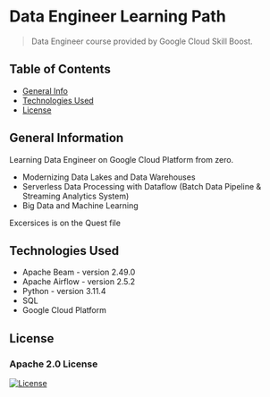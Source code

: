 # Data Engineer Learning Path
> Data Engineer course provided by Google Cloud Skill Boost.

## Table of Contents
* [General Info](#general-information)
* [Technologies Used](#technologies-used)
* [License](#license)


## General Information
Learning Data Engineer on Google Cloud Platform from zero.
- Modernizing Data Lakes and Data Warehouses
- Serverless Data Processing with Dataflow (Batch Data Pipeline & Streaming Analytics System)
- Big Data and Machine Learning

Excersices is on the Quest file


## Technologies Used
- Apache Beam - version 2.49.0
- Apache Airflow - version 2.5.2
- Python - version 3.11.4
- SQL 
- Google Cloud Platform


## License
### Apache 2.0 License
[![License](https://img.shields.io/badge/License-Apache_2.0-yellowgreen.svg)](https://opensource.org/licenses/Apache-2.0)